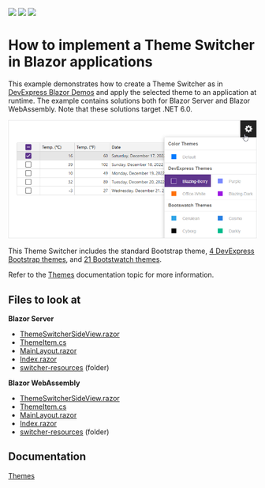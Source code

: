 <!-- default badges list -->
![](https://img.shields.io/endpoint?url=https://codecentral.devexpress.com/api/v1/VersionRange/227836631/22.2.3%2B)
[![](https://img.shields.io/badge/Open_in_DevExpress_Support_Center-FF7200?style=flat-square&logo=DevExpress&logoColor=white)](https://supportcenter.devexpress.com/ticket/details/T845557)
[![](https://img.shields.io/badge/📖_How_to_use_DevExpress_Examples-e9f6fc?style=flat-square)](https://docs.devexpress.com/GeneralInformation/403183)
<!-- default badges end -->
# How to implement a Theme Switcher in Blazor applications

This example demonstrates how to create a Theme Switcher as in [DevExpress Blazor Demos](https://demos.devexpress.com/blazor/) and apply the selected theme to an application at runtime. The example contains solutions both for Blazor Server and Blazor WebAssembly. Note that these solutions target .NET 6.0.

![Blazor - Theme Switcher](images/blazor-theme-switcher.png)

This Theme Switcher includes the standard Bootstrap theme, [4 DevExpress Bootstrap themes](https://github.com/DevExpress/bootstrap-themes), and [21 Bootstwatch themes](https://bootswatch.com/). 

Refer to the [Themes](https://docs.devexpress.com/Blazor/401523/common-concepts/themes#implement-a-theme-switcher) documentation topic for more information.

<!-- default file list -->
## Files to look at

**Blazor Server**
* [ThemeSwitcherSideView.razor](./CS/BlazorServer/switcher/switcher/Shared/ThemeSwitcherSideView.razor)
* [ThemeItem.cs](./CS/BlazorServer/switcher/switcher/Shared/ThemeItem.cs)
* [MainLayout.razor](./CS/BlazorServer/switcher/switcher/Shared/MainLayout.razor)
* [Index.razor](./CS/BlazorServer/switcher/switcher/Pages/Index.razor)
* [switcher-resources](./CS/BlazorServer/switcher/switcher/wwwroot/css/switcher-resources) (folder)

**Blazor WebAssembly**
* [ThemeSwitcherSideView.razor](./CS/BlazorWebAssembly/switcher/switcher/Shared/ThemeSwitcherSideView.razor)
* [ThemeItem.cs](./CS/BlazorWebAssembly/switcher/switcher/Shared/ThemeItem.cs)
* [MainLayout.razor](./CS/BlazorWebAssembly/switcher/switcher/Shared/MainLayout.razor) 
* [Index.razor](./CS/BlazorWebAssembly/switcher/switcher/Pages/Index.razor)  
* [switcher-resources](./CS/BlazorWebAssembly/switcher/switcher/wwwroot/css/switcher-resources) (folder)
<!-- default file list -->

## Documentation

[Themes](https://docs.devexpress.com/Blazor/401523/common-concepts/themes)
